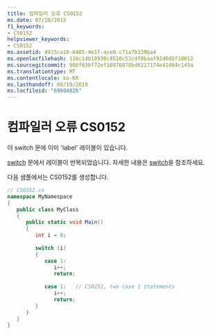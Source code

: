 ```yaml
---
title: 컴파일러 오류 CS0152
ms.date: 07/20/2015
f1_keywords:
- CS0152
helpviewer_keywords:
- CS0152
ms.assetid: 4915ca16-6485-4e1f-ace0-c71a7b339ba4
ms.openlocfilehash: 116c14b18930c8510c51cdf0baaf92d8d5f10012
ms.sourcegitcommit: 986f836f72ef10876878bd6217174e41464c145a
ms.translationtype: MT
ms.contentlocale: ko-KR
ms.lasthandoff: 08/19/2019
ms.locfileid: "69604826"
---
```

# <a name="compiler-error-cs0152"></a>컴파일러 오류 CS0152
이 switch 문에 이미 'label' 레이블이 있습니다.  
  
 [switch](../language-reference/keywords/switch.md) 문에서 레이블이 반복되었습니다. 자세한 내용은 [switch](../language-reference/keywords/switch.md)을 참조하세요.  
  
 다음 샘플에서는 CS0152를 생성합니다.  
  
```csharp  
// CS0152.cs  
namespace MyNamespace  
{  
   public class MyClass  
   {  
      public static void Main()  
      {  
         int i = 0;  
  
         switch (i)  
         {  
            case 1:  
               i++;  
               return;  
  
            case 1:   // CS0152, two case 1 statements  
               i++;  
               return;  
         }  
      }  
   }  
}  
```

